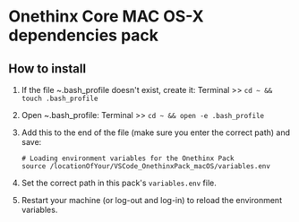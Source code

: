 # Onethinx Core MAC OS-X dependencies pack

## How to install

1. If the file ~.bash_profile doesn't exist, create it: Terminal >> `cd ~ && touch .bash_profile`
1. Open ~.bash_profile: Terminal >> `cd ~ && open -e .bash_profile` 
1. Add this to the end of the file (make sure you enter the correct path) and save:
  
       # Loading environment variables for the Onethinx Pack
       source /locationOfYour/VSCode_OnethinxPack_macOS/variables.env
    
1. Set the correct path in this pack's `variables.env` file.
1. Restart your machine (or log-out and log-in) to reload the environment variables.
